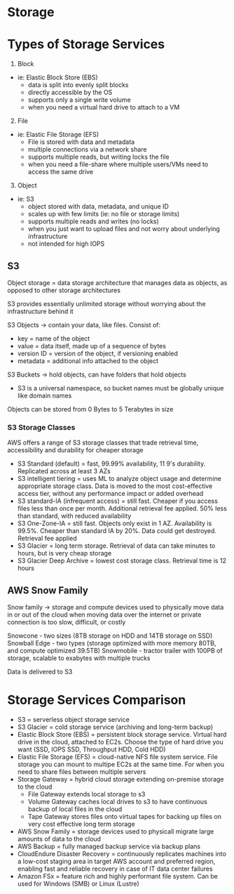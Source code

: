 # Storage

# Types of Storage Services

1. Block

- ie: Elastic Block Store (EBS)
  - data is split into evenly split blocks
  - directly accessible by the OS
  - supports only a single write volume
  - when you need a virtual hard drive to attach to a VM

2. File

- ie: Elastic File Storage (EFS)
  - File is stored with data and metadata
  - multiple connections via a network share
  - supports multiple reads, but writing locks the file
  - when you need a file-share where multiple users/VMs need to access the same drive

3. Object

- ie: S3
  - object stored with data, metadata, and unique ID
  - scales up with few limits (ie: no file or storage limits)
  - supports multiple reads and writes (no locks)
  - when you just want to upload files and not worry about underlying infrastructure
  - not intended for high IOPS

## S3

Object storage = data storage architecture that manages data as objects, as opposed to other storage architectures

S3 provides essentially unlimited storage without worrying about the infrastructure behind it

S3 Objects -> contain your data, like files. Consist of:

- key = name of the object
- value = data itself, made up of a sequence of bytes
- version ID = version of the object, if versioning enabled
- metadata = additional info attached to the object

S3 Buckets -> hold objects, can have folders that hold objects

- S3 is a universal namespace, so bucket names must be globally unique like domain names

Objects can be stored from 0 Bytes to 5 Terabytes in size

### S3 Storage Classes

AWS offers a range of S3 storage classes that trade retrieval time, accessibility and durability for cheaper storage

- S3 Standard (default) = fast, 99.99% availability, 11 9's durability. Replicated across at least 3 AZs
- S3 intelligent tiering = uses ML to analyze object usage and determine appropriate storage class. Data is moved to the most cost-effective access tier, without any performance impact or added overhead
- S3 standard-IA (infrequent access) = still fast. Cheaper if you access files less than once per month. Additional retrieval fee applied. 50% less than standard, with reduced availability
- S3 One-Zone-IA = still fast. Objects only exist in 1 AZ. Availability is 99.5%. Cheaper than standard IA by 20%. Data could get destroyed. Retrieval fee applied
- S3 Glacier = long term storage. Retrieval of data can take minutes to hours, but is very cheap storage
- S3 Glacier Deep Archive = lowest cost storage class. Retrieval time is 12 hours

## AWS Snow Family

Snow family -> storage and compute devices used to physically move data in or out of the cloud when moving data over the internet or private connection is too slow, difficult, or costly

Snowcone - two sizes (8TB storage on HDD and 14TB storage on SSD)
Snowball Edge - two types (storage optimized with more memory 80TB, and compute optimized 39.5TB)
Snowmobile - tractor trailer with 100PB of storage, scalable to exabytes with multiple trucks

Data is delivered to S3

# Storage Services Comparison

- S3 = serverless object storage service
- S3 Glacier = cold storage service (archiving and long-term backup)
- Elastic Block Store (EBS) = persistent block storage service. Virtual hard drive in the cloud, attached to EC2s. Choose the type of hard drive you want (SSD, IOPS SSD, Throughput HDD, Cold HDD)
- Elastic File Storage (EFS) = cloud-native NFS file system service. File storage you can mount to multipe EC2s at the same time. For when you need to share files between multiple servers
- Storage Gateway = hybrid cloud storage extending on-premise storage to the cloud
  - File Gateway extends local storage to s3
  - Volume Gateway caches local drives to s3 to have continuous backup of local files in the cloud
  - Tape Gateway stores files onto virtual tapes for backing up files on very cost effective long term storage
- AWS Snow Family = storage devices used to physicall migrate large amounts of data to the cloud
- AWS Backup = fully managed backup service via backup plans
- CloudEndure Disaster Recovery = continuously replicates machines into a low-cost staging area in target AWS account and preferred region, enabling fast and reliable recovery in case of IT data center failures
- Amazon FSx = feature rich and highly performant file system. Can be used for Windows (SMB) or Linux (Lustre)
